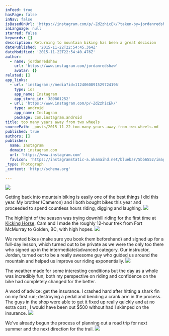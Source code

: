 ```yaml
---
inFeed: true
hasPage: false
inNav: false
isBasedOnUrl: 'https://instagram.com/p/-Zd2zhicEk/?taken-by=jordanredshaw'
inLanguage: null
starred: false
keywords: []
description: Returning to mountain biking has been a great decision
datePublished: '2015-11-22T22:54:45.364Z'
dateModified: '2015-11-22T22:54:40.476Z'
author:
  - name: jordanredshaw
    url: 'https://www.instagram.com/jordanredshaw'
    avatar: {}
related: []
app_links:
  - url: 'instagram://media?id=1124060891529724196'
    type: ios
    app_name: Instagram
    app_store_id: '389801252'
  - url: 'https://www.instagram.com/p/-Zd2zhicEk/'
    type: android
    app_name: Instagram
    package: com.instagram.android
title: too many years away from two wheels
sourcePath: _posts/2015-11-22-too-many-years-away-from-two-wheels.md
published: true
authors: []
publisher:
  name: Instagram
  domain: instagram.com
  url: 'https://www.instagram.com'
  favicon: 'https://instagramstatic-a.akamaihd.net/bluebar/5bb6552/images/ico/favicon.ico'
_type: Photograph
_context: 'http://schema.org'

---
```

![](https://the-grid-user-content.s3-us-west-2.amazonaws.com/a7298be0-121f-4ea0-8a87-8dd0e0459b3f.jpg)

Getting back into mountain biking is easily one of the best things I did this year. My brother (Cameron) and I both bought bikes this year and proceeded to spend countless hours riding, digging and laughing. ![](https://the-grid-user-content.s3-us-west-2.amazonaws.com/3d82ce21-1968-46fc-8bb2-b45392154e41.jpg)

The highlight of the season was trying downhill riding for the first time at [Kicking Horse][0]. Cam and I made the roughly 12-hour trek from Fort McMurray to Golden, BC, with high hopes.
![](https://the-grid-user-content.s3-us-west-2.amazonaws.com/30a2855f-6a94-4721-be09-a60a9abd451b.jpg)

We rented bikes (make sure you book them beforehand) and signed up for a full-day lesson, which turned out to be private as we were the only too there who signed up in the intermediate/advanced category. Our instructor, Jordan, turned out to be a really awesome guy who guided us around the mountain and helped us improve our riding exponentially.  ![](https://the-grid-user-content.s3-us-west-2.amazonaws.com/4ffaaa3e-38d8-46ec-aecb-45554ca0bce5.jpg)

The weather made for some interesting conditions but the day as a whole was incredibly fun; both my perspective on riding and confidence on the bike had completely changed for the better. 

A word of advice: get the insurance. I crashed hard after hitting a shark fin on my first run; destroying a pedal and bending a crank arm in the process. The guys in the shop were able to get it fixed up really quickly and at no extra cost ; I would have been out $500 without had I skimped on the insurance.
![](https://the-grid-user-content.s3-us-west-2.amazonaws.com/b31fe210-662e-4749-a45b-34d5436eb374.jpg)

We've already begun the process of planning out a road trip for next summer and the next direction for the trail. ![](https://the-grid-user-content.s3-us-west-2.amazonaws.com/d8176f63-45f8-4f2e-851d-95ef82fc8dfd.jpg)

[0]: http://kickinghorseresort.com/